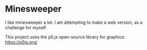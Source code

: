 # Minesweeper

I like minesweeper a lot. I am attempting to make a web version, as a challenge for myself. 

This project uses the p5.js open-source library for graphics:
  https://p5js.org/
